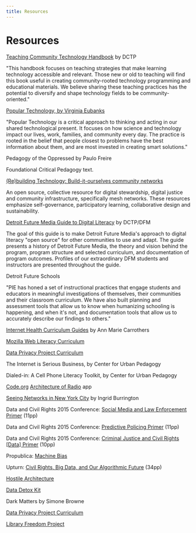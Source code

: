 ```yaml
---
title: Resources
---
```


# Resources

[Teaching Community Technology Handbook](https://detroitcommunitytech.org/sites/default/files/librarypdfs/TeachingCommunityTech.pdf) by DCTP

"This handbook focuses on teaching strategies that make learning technology accessible and
relevant. Those new or old to teaching will find this book useful in creating community-rooted technology programming and educational materials. We believe sharing these teaching practices has the potential to diversify and shape technology fields to be community-oriented."

[Popular Technology, by Virginia Eubanks](http://digitaldeadend.com/poptech/)

"Popular Technology is a critical approach to thinking and acting in our shared technological present. It focuses on how science and technology impact our lives, work, families, and community every day. The practice is rooted in the belief that people closest to problems have the best information about them, and are most invested in creating smart solutions."

Pedagogy of the Oppressed by Paulo Freire

Foundational Critical Pedagogy text.

[(Re)building Technology: Build-it-ourselves community networks](http://communitytechnology.github.io/)

An open source, collective resource for digital stewardship, digital justice and community infrastructure, specifically mesh networks. These resources emphasize self-governance, participatory learning, collaborative design and sustainability.

[Detroit Future Media Guide to Digital Literacy](https://www.alliedmedia.org/files/dfm_final_web.pdf) by DCTP/DFM

The goal of this guide is to make Detroit Future Media's approach to digital literacy "open source" for other communities to use and adapt. The guide presents a history of Detroit Future Media, the theory and vision behind the program, program structure and selected curriculum, and documentation of program outcomes. Profiles of our extraordinary DFM students and instructors are presented throughout the guide.

Detroit Future Schools

"PIE has honed a set of instructional practices that engage students and educators in meaningful investigations of themselves, their communities and their classroom curriculum. We have also built planning and assessment tools that allow us to know when humanizing schooling is happening, and when it's not, and documentation tools that allow us to accurately describe our findings to others."

[Internet Health Curriculum Guides](https://www.amcarrothers.com/internet-health-curriculum) by Ann Marie Carrothers

[Mozilla Web Literacy Curriculum](https://docs.google.com/document/d/1kIAw1o6sBovnYX5S8mBxdrIFOF3AOMQz4zSOahOV4dA/edit)

[Data Privacy Project Curriculum](https://dataprivacyproject.org/curriculum/)

The Internet is Serious Business, by Center for Urban Pedagogy

Dialed-in: A Cell Phone Literacy Toolkit, by Center for Urban Pedagogy

[Code.org](https://code.org/)
[Architecture of Radio](http://architectureofradio.com/) app

[Seeing Networks in New York City](http://seeingnetworks.in/nyc/) by Ingrid Burrington

Data and Civil Rights 2015 Conference: [Social Media and Law Enforcement Primer](http://www.datacivilrights.org/pubs/2015-1027/Social_Media_Surveillance_and_Law_Enforcement.pdf) (11pp)

Data and Civil Rights 2015 Conference: [Predictive Policing Primer](http://www.datacivilrights.org/pubs/2015-1027/Predictive_Policing.pdf) (11pp)

Data and Civil Rights 2015 Conference: [Criminal Justice and Civil Rights [Data] Primer](http://www.datacivilrights.org/pubs/2015-1027/Criminal_Justice_and_Civil_Rights_Primer.pdf) (10pp)

Propublica: [Machine Bias](https://www.propublica.org/article/machine-bias-risk-assessments-in-criminal-sentencing)

Upturn: [Civil Rights, Big Data, and Our Algorithmic Future](https://bigdata.fairness.io/) (34pp)

[Hostile Architecture](https://points.datasociety.net/hostile-architecture-electronic-monitoring-716dd03b44f5)

[Data Detox Kit](https://datadetox.myshadow.org/detox)

Dark Matters by Simone Browne

[Data Privacy Project Curriculum](https://dataprivacyproject.org/curriculum/)

[Library Freedom Project](https://libraryfreedomproject.org/resources/)
